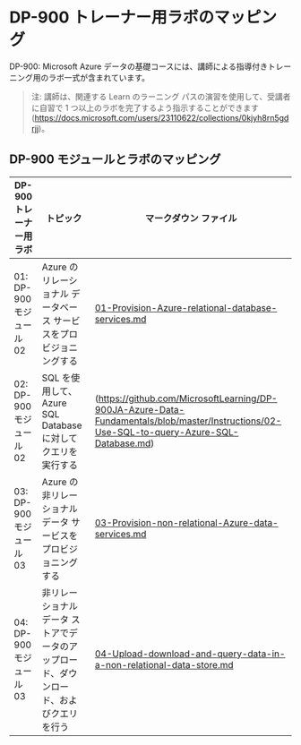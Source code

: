 ﻿# DP-900 トレーナー用ラボのマッピング

DP-900: Microsoft Azure データの基礎コースには、講師による指導付きトレーニング用のラボ一式が含まれています。 

> 注: 講師は、関連する Learn のラーニング パスの演習を使用して、受講者に自習で 1 つ以上のラボを完了するよう指示することができます (https://docs.microsoft.com/users/23110622/collections/0kjyh8rn5gdrjj)。 

## DP-900 モジュールとラボのマッピング

| DP-900 トレーナー用ラボ | トピック | マークダウン ファイル |
| --- | --- | --- |
| 01: DP-900 モジュール 02 | Azure のリレーショナル データベース サービスをプロビジョニングする | [01-Provision-Azure-relational-database-services.md](https://github.com/MicrosoftLearning/DP-900JA-Azure-Data-Fundamentals/blob/master/Instructions/01-Provision-Azure-relational-database-services.md) |
| 02: DP-900 モジュール 02 | SQL を使用して、Azure SQL Database に対してクエリを実行する | (https://github.com/MicrosoftLearning/DP-900JA-Azure-Data-Fundamentals/blob/master/Instructions/02-Use-SQL-to-query-Azure-SQL-Database.md) |
| 03: DP-900 モジュール 03 | Azure の非リレーショナル データ サービスをプロビジョニングする  | [03-Provision-non-relational-Azure-data-services.md](https://github.com/MicrosoftLearning/DP-900JA-Azure-Data-Fundamentals/blob/master/Instructions/03-Provision-non-relational-Azure-data-services.md) |
| 04: DP-900 モジュール 03 | 非リレーショナル データ ストアでデータのアップロード、ダウンロード、およびクエリを行う | [04-Upload-download-and-query-data-in-a-non-relational-data-store.md](https://github.com/MicrosoftLearning/DP-900JA-Azure-Data-Fundamentals/blob/master/Instructions/04-Upload-download-and-query-data-in-a-non-relational-data-store.md) |

